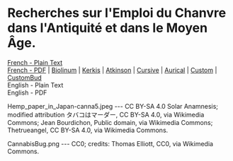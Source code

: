 # Recherches sur l'Emploi du Chanvre dans l'Antiquité et dans le Moyen Âge.

[French - Plain Text](full-text-french.md)  
[French - PDF](https://cdn.solaranamnesis.com/Mongez/mongez_chanvre_1800_french.pdf) | [Biolinum](https://cdn.solaranamnesis.com/Mongez/mongez_chanvre_1800_french_biolinum.pdf) | [Kerkis](https://cdn.solaranamnesis.com/Mongez/mongez_chanvre_1800_french_kerkis.pdf) | [Atkinson](https://cdn.solaranamnesis.com/Mongez/mongez_chanvre_1800_french_atkinson.pdf) | [Cursive](https://cdn.solaranamnesis.com/Mongez/mongez_chanvre_1800_french_frcursive.pdf) | [Aurical](https://cdn.solaranamnesis.com/Mongez/mongez_chanvre_1800_french_aurical.pdf) | [Custom](https://cdn.solaranamnesis.com/Mongez/mongez_chanvre_1800_french_custom.pdf) | [CustomBud](https://cdn.solaranamnesis.com/Mongez/mongez_chanvre_1800_french_bud.pdf)  
English - Plain Text  
English - PDF  

Hemp_paper_in_Japan-canna5.jpeg --- CC BY-SA 4.0 Solar Anamnesis; modified attribution タバコはマーダー, CC BY-SA 4.0, via Wikimedia Commons; Jean Bourdichon, Public domain, via Wikimedia Commons; Thetrueangel, CC BY-SA 4.0, via Wikimedia Commons.

CannabisBug.png --- CC0; credits: Thomas Elliott, CC0, via Wikimedia Commons.
